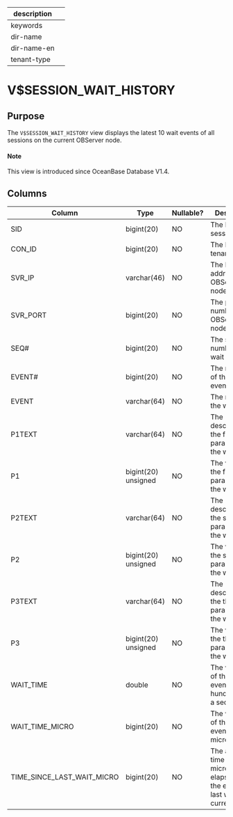 |description||
|---|---|
|keywords||
|dir-name||
|dir-name-en||
|tenant-type||

# V$SESSION_WAIT_HISTORY

## Purpose

The `V$SESSION_WAIT_HISTORY` view displays the latest 10 wait events of all sessions on the current OBServer node.

<main id="notice" type='explain'>
  <h4>Note</h4>
  <p>This view is introduced since OceanBase Database V1.4. </p>
</main>

## Columns

| **Column** | **Type** | **Nullable?** | **Description** |
| --- | --- | --- | --- |
| SID | bigint(20) | NO | The ID of the session. |
| CON_ID | bigint(20) | NO | The ID of the tenant. |
| SVR_IP | varchar(46) | NO | The IP address of the OBServer node. |
| SVR_PORT | bigint(20) | NO | The port number of the OBServer node. |
| SEQ# | bigint(20) | NO | The sequence number of the wait event. |
| EVENT# | bigint(20) | NO | The number of the wait event. |
| EVENT | varchar(64) | NO | The name of the wait event. |
| P1TEXT | varchar(64) | NO | The description of the first parameter of the wait event. |
| P1 | bigint(20) unsigned | NO | The value of the first parameter of the wait event. |
| P2TEXT | varchar(64) | NO | The description of the second parameter of the wait event. |
| P2 | bigint(20) unsigned | NO | The value of the second parameter of the wait event. |
| P3TEXT | varchar(64) | NO | The description of the third parameter of the wait event. |
| P3 | bigint(20) unsigned | NO | The value of the third parameter of the wait event. |
| WAIT_TIME | double | NO | The wait time of the wait event, in hundredths of a second. |
| WAIT_TIME_MICRO | bigint(20) | NO | The wait time of the wait event, in microseconds. |
| TIME_SINCE_LAST_WAIT_MICRO | bigint(20) | NO | The amount of time in microseconds elapsed from the end of the last wait to the current wait. |
